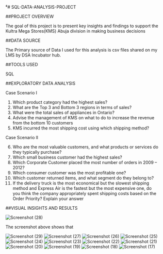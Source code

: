 ⁸# SQL-DATA-ANALYSIS-PROJECT



##PROJECT OVERVIEW 

The goal of this project is to present  key insights and findings to support the Kultra Mega Stores(KMS) Abuja division in making business decisions  


##DATA SOURCE 

The Primary source of Data I used for this analysis is csv files shared on my LMS by DSA Incubator hub.


##TOOLS USED 

SQL

##EXPLORATORY DATA ANALYSIS 

Case Scenario I
1. Which product category had the highest sales?
2. What are the Top 3 and Bottom 3 regions in terms of sales?
3. What were the total sales of appliances in Ontario?
4. Advise the management of KMS on what to do to increase the revenue from the bottom
10 customers
5. KMS incurred the most shipping cost using which shipping method?

Case Scenario II

6. Who are the most valuable customers, and what products or services do they typically
purchase?
7. Which small business customer had the highest sales?
8. Which Corporate Customer placed the most number of orders in 2009 – 2012?
9. Which consumer customer was the most profitable one?
10. Which customer returned items, and what segment do they belong to?
11. If the delivery truck is the most economical but the slowest shipping method and
Express Air is the fastest but the most expensive one, do you think the company
appropriately spent shipping costs based on the Order Priority? Explain your answer


##VISUAL INSIGHTS AND RESULTS 







![Screenshot (28)](https://github.com/user-attachments/assets/6ad42426-b9ac-43b0-9e1b-09cbdf5733b6)

The screenshot above shows that


![Screenshot (29)](https://github.com/user-attachments/assets/15ed0ffe-ae94-4f65-8954-31c756c2fd75)
![Screenshot (27)](https://github.com/user-attachments/assets/88fd274d-257c-4130-abba-b42fc4098720)
![Screenshot (26)](https://github.com/user-attachments/assets/7d4ee6aa-afee-4ff8-b2e2-d509d705cce3)
![Screenshot (25)](https://github.com/user-attachments/assets/cbe7458f-e671-4ddd-9f4a-ee87da8b7668)
![Screenshot (24)](https://github.com/user-attachments/assets/6e5f7323-2c5f-4a71-bca4-6a17cf6a8597)
![Screenshot (23)](https://github.com/user-attachments/assets/8f2152ab-23bd-4ff0-b979-b2ad36076865)
![Screenshot (22)](https://github.com/user-attachments/assets/dba8ebda-d587-43a9-b52c-bcd3821199f6)
![Screenshot (21)](https://github.com/user-attachments/assets/0b40c7b4-2970-4723-93fb-5bdede6ad9fb)
![Screenshot (20)](https://github.com/user-attachments/assets/d4011d31-4369-46b2-a114-c566eb0a449d)
![Screenshot (19)](https://github.com/user-attachments/assets/39078707-4772-4e85-b4cf-da841b1ead06)
![Screenshot (18)](https://github.com/user-attachments/assets/ed215793-41e2-47c4-88e0-34d516797888)
![Screenshot (17)](https://github.com/user-attachments/assets/c0890b7d-beef-4481-84c4-e8f8f92b4995)
